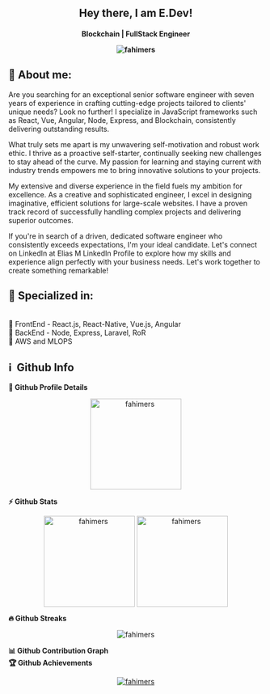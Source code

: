<h2 align="center">
  Hey there, I am E.Dev!
</h2>

<h4 align='center'>
  Blockchain | FullStack Engineer
<p align="center">
<img src="https://komarev.com/ghpvc/?username=fahimers" alt="fahimers"/>
</p>
</h4>



## 🧑 About me:

<p>
Are you searching for an exceptional senior software engineer with seven years of experience in crafting cutting-edge projects tailored to clients' unique needs? Look no further! I specialize in JavaScript frameworks such as React, Vue, Angular, Node, Express, and Blockchain, consistently delivering outstanding results.

What truly sets me apart is my unwavering self-motivation and robust work ethic. I thrive as a proactive self-starter, continually seeking new challenges to stay ahead of the curve. My passion for learning and staying current with industry trends empowers me to bring innovative solutions to your projects.

My extensive and diverse experience in the field fuels my ambition for excellence. As a creative and sophisticated engineer, I excel in designing imaginative, efficient solutions for large-scale websites. I have a proven track record of successfully handling complex projects and delivering superior outcomes.

If you're in search of a driven, dedicated software engineer who consistently exceeds expectations, I'm your ideal candidate. Let's connect on LinkedIn at Elias M LinkedIn Profile to explore how my skills and experience align perfectly with your business needs. Let's work together to create something remarkable!

</p>

<h2>🥇 Specialized in:</h2>
<br>🔸 FrontEnd - React.js, React-Native, Vue.js, Angular
<br>🔸 BackEnd - Node, Express, Laravel, RoR
<br>🔸 AWS and MLOPS
<p>

<h2>ℹ️ &nbsp;Github Info</h2>

  <summary><b>🔎 Github Profile Details</b></summary>
<p align="center"><img height="180em" src="https://github-profile-summary-cards.vercel.app/api/cards/profile-details?username=fahimers&theme=github_dark" alt="fahimers" align = "center"/></p>

  <summary><b>⚡ Github Stats</b></summary>
<p align="center"><img height="180em" src="https://github-readme-stats.vercel.app/api?username=fahimers&hide_border=true&count_private=true&show_icons=true&theme=radical" alt="fahimers" align = "center"/>
<img height="180em" src="https://github-readme-stats.vercel.app/api/top-langs?username=fahimers&show_icons=true&locale=en&layout=compact&hide_border=true&theme=radical" alt="fahimers" align = "center"/></p>

 <summary><b>🔥 Github Streaks</b></summary>
<p align="center"><img src="https://github-readme-streak-stats.herokuapp.com/?user=fahimers&theme=black-ice&hide_border=true&stroke=0000&background=0D1117&ring=e05397&fire=e05397&currStreakLabel=e05397" alt="fahimers" /></p>

<summary><b>📊 Github Contribution Graph</b></summary>

<!-- </details>
<details>    -->
 <summary><b>🏆 Github Achievements</b></summary>
<p align="center"> <a href="https://github.com/fahimers"><img src="https://github-profile-trophy.vercel.app/?username=fahimers&margin-w=5&theme=radical" alt="fahimers" /></a> </p>

<br>
